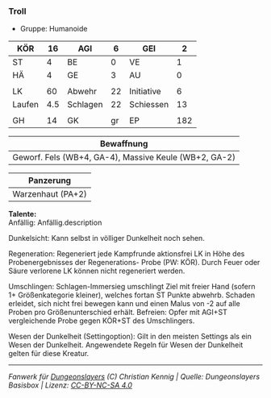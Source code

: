 ### Troll  
- Gruppe: Humanoide  

| KÖR | 16 | AGI | 6 | GEI | 2 |
| --- | --- | --- | --- | --- | --- |
| ST | 4 | BE | 0 | VE | 1 |
| HÄ | 4 | GE | 3 | AU | 0 |
|  |  |  |  |  |  |
| LK | 60 | Abwehr | 22 | Initiative | 6 |
| Laufen | 4.5 | Schlagen | 22 | Schiessen | 13 |
|  |  |  |  |  |  |
| GH | 14 | GK | gr | EP | 182 |


| Bewaffnung |
| --- |
| Geworf. Fels (WB+4, GA-4), Massive Keule (WB+2, GA-2) |


| Panzerung |
| --- |
| Warzenhaut (PA+2) |


**Talente:**  
Anfällig: Anfällig.description

Dunkelsicht: Kann selbst in völliger Dunkelheit noch sehen.

Regeneration: Regeneriert jede Kampfrunde aktionsfrei LK in Höhe des Probenergebnisses der Regenerations- Probe (PW: KÖR). Durch Feuer oder Säure verlorene LK können nicht regeneriert werden.

Umschlingen: Schlagen-Immersieg umschlingt Ziel mit freier Hand (sofern 1+ Größenkategorie kleiner), welches fortan ST Punkte abwehrb. Schaden erleidet, sich nicht frei bewegen kann und einen Malus von -2 auf alle Proben pro Größenunterschied erhält. Befreien: Opfer mit AGI+ST vergleichende Probe gegen KÖR+ST des Umschlingers.

Wesen der Dunkelheit (Settingoption): Gilt in den meisten Settings als ein Wesen der Dunkelheit. Angewendete Regeln für Wesen der Dunkelheit gelten für diese Kreatur.





___
*Fanwerk für [Dungeonslayers](https://www.dungeonslayers.net/) (C) Christian Kennig | Quelle: Dungeonslayers Basisbox | Lizenz: [CC-BY-NC-SA 4.0](https://creativecommons.org/licenses/by-nc-sa/4.0/deed.de)*